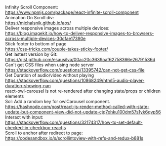 Infinity Scroll Component: <br/>
https://www.npmjs.com/package/react-infinite-scroll-component<br/>
Animation On Scroll div: <br/>
https://michalsnik.github.io/aos/<br/>
Deliver responsive images across multiple devices:<br/>
https://blog.imagekit.io/how-to-deliver-responsive-images-to-browsers-across-multiple-devices-30cfae17390e<br/>
Stick footer to bottom of page<br/>
https://css-tricks.com/couple-takes-sticky-footer/<br/>
Get lastest version by Git: <br/>
https://gist.github.com/esausilva/00ac20c3639aaf62758366e26791536d <br/>
Can't get CSS files when using node server<br/>
https://stackoverflow.com/questions/13395742/can-not-get-css-file <br/>
Get Duration of audio/video without playing<br/>
https://stackoverflow.com/questions/10868249/html5-audio-player-duration-showing-nan<br/>
react-owl-carousel is not re-rendered after changing state/props or children elements<br/>
Sol: Add a random key for owlCarousel component.<br/>
https://hashnode.com/post/react-js-render-method-called-with-state-update-but-component-view-did-not-update-cjq7ohku100dm57s1yk6qvp56<br/>
Interact with input: <br/>
https://stackoverflow.com/questions/32174317/how-to-set-default-checked-in-checkbox-reactjs <br/>
Scroll to anchor after redirect to page: <br/>
https://codesandbox.io/s/scrollintoview-with-refs-and-redux-b881s
 
